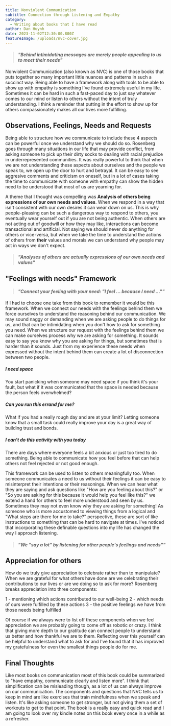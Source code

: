 ```yaml
---
title: Nonviolent Communication
subtitle: Connection through Listening and Empathy
category:
  - Writing about books that I have read
author: Dan Huynh
date: 2023-11-02T12:30:00.800Z
featureImage: /uploads/nvc-cover.jpg
---
```


> #### *"Behind intimidating messages are merely people appealing to us to meet their needs"*

Nonviolent Communication (also known as NVC) is one of those books that puts together so many important little nuances and patterns in such a succinct way. Being able to have a framework along with tools to be able to show up with empathy is something I've found extremely useful in my life. Sometimes it can be hard in such a fast-paced day to just say whatever comes to our mind or listen to others without the intent of truly understanding. I think a reminder that putting in the effort to show up for others compassionately makes all our lives more fulfilling. 



## Observations, Feelings, Needs and Requests
Being able to structure how we communicate to include these 4 aspects can be powerful once we understand why we should do so. Rosenberg goes through many situations in our life that may provide conflict, from asking someone to pick up their dirty socks to dealing with racial prejudice in underrepresented communities. It was really powerful to think that when we are not understanding these aspects about ourselves and the people we speak to, we open up the door to hurt and betrayal. It can be easy to see aggresive comments and criticism on oneself, but in a lot of cases taking the time to communicate with someone with empathy can show the hidden need to be understood that most of us are yearning for. 

A theme that I thought was compelling was **Analysis of others being expressions of our own needs and values**. When we respond in a way that isn't consistent with our own desires it can wear down on us. This is why people-pleasing can be such a dangerous way to respond to others, you eventually wear yourself out if you are not being authentic. When others are not acting out of goodwill or how they may like, interactions can become transactional and artificial. Not saying we should never do anything for others or vice-versa, but when we take the time to understand the actions of others from **their** values and morals we can understand why people may act in ways we don't expect. 

> #### *"Analyses of others are actually expressions of our own needs and values"*

## "Feelings with needs" Framework

> #### *"Connect your feeling with your need: "I feel ... because I need ...""*

If I had to choose one take from this book to remember it would be this framework. When we connect our needs with the feelings behind them we force ourselves to understand the reasoning behind our communication. We may sound naggy or demanding when we are asking people to do things for us, and that can be intimidating when you don't how to ask for something you need. When we structure our request with the feelings behind them we can make ourselves process why we are asking for something. It sounds easy to say you know why you are asking for things, but sometimes that is harder than it sounds. Just from my experience these needs when expressed without the intent behind them can create a lot of disconnection between two people.

##### I need space
You start panicking when someone may need space if you think it's your fault, but what if it was communicated that the space is needed because the person feels overwhelmed? 
##### Can you run this errand for me?
What if you had a really rough day and are at your limit? Letting someone know that a small task could really improve your day is a great way of building trust and bonds.
##### I can't do this activity with you today
There are days where everyone feels a bit anxious or just too tired to do something. Being able to communicate how you feel before that can help others not feel rejected or not good enough.

This framework can be used to listen to others meaningfully too. When someone communicates a need to us without their feelings it can be easy to misinterpret their intentions or their reasonings. When we can hear what they are saying and ask questions like "How are you feeling about this?" or "So you are asking for this because it would help you feel like this?" we extend a hand for others to feel more understood and seen by us. Sometimes they may not even know why they are asking for something! As someone who is more accustomed to viewing things from a logical and "What steps are there for me to take?" perspective, these are sort of like instructions to something that can be hard to navigate at times. I've noticed that incorporating these definable questions into my life has changed the way I approach listening. 

> #### *"We "say a lot" by listening for other people's feelings and needs""*

## Appreciation for others

How do we truly give appreciation to celebrate rather than to manipulate? When we are grateful for what others have done are we celebrating their contributions to our lives or are we doing so to ask for more? Rosenberg breaks appreciation into three components:

1 - mentioning which actions contributed to our well-being
2 - which needs of ours were fulfilled by these actions
3 - the positive feelings we have from those needs being fulfilled

Of course if we always were to list off these components when we feel appreciation we are probably going to come off as robotic or crazy. I think that giving more depth to our gratitude can connect people to understand us better and how thankful we are to them. Reflecting over this yourself can be helpful to understand what to ask for and I've found that it has improved my gratefulness for even the smallest things people do for me. 


## Final Thoughts

Like most books on communication most of this book could be summarized to "have empathy, communicate clearly and listen more". I think that simplification can be misleading though, as a lot of us can always improve on our communication. The components and questions that NVC tells us to keep in mind are like exercises that train mindfulness when we speak and listen. It's like asking someone to get stronger, but not giving them a set of workouts to get to that point. The book is a really easy and quick read and I am going to look over my kindle notes on this book every once in a while as a refresher.
